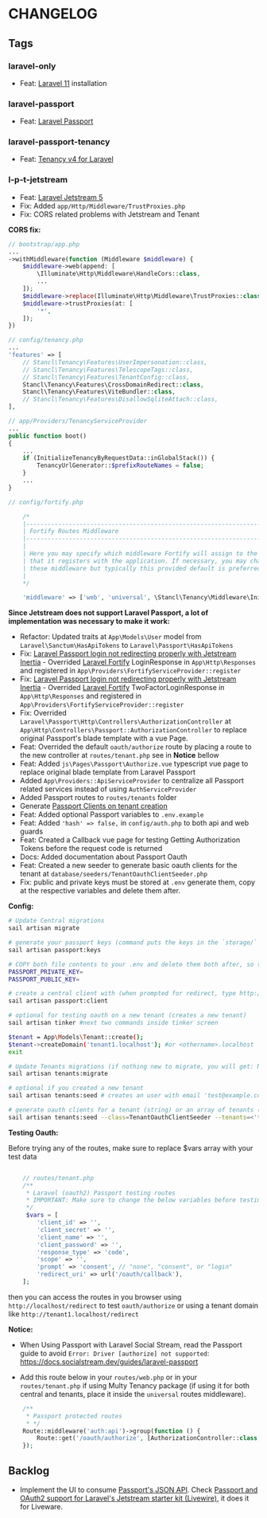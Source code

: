 # CHANGELOG

## Tags

### laravel-only

- Feat: [Laravel 11](https://laravel.com/docs/11.x) installation

### laravel-passport

- Feat: [Laravel Passport](https://laravel.com/docs/11.x/passport)

### laravel-passport-tenancy

- Feat: [Tenancy v4 for Laravel](https://tenancy-v4.pages.dev/)

### l-p-t-jetstream

- Feat: [Laravel Jetstream 5](https://jetstream.laravel.com/)
- Fix: Added `app/Http/Middleware/TrustProxies.php`
- Fix: CORS related problems with Jetstream and Tenant

**CORS fix:**

```php
// bootstrap/app.php
...
->withMiddleware(function (Middleware $middleware) {
    $middleware->web(append: [
        \Illuminate\Http\Middleware\HandleCors::class,
        ...
    ]);
    $middleware->replace(Illuminate\Http\Middleware\TrustProxies::class, App\Http\Middleware\TrustProxies::class);
    $middleware->trustProxies(at: [
        '*',
    ]);
})

// config/tenancy.php
...
'features' => [
    // Stancl\Tenancy\Features\UserImpersonation::class,
    // Stancl\Tenancy\Features\TelescopeTags::class,
    // Stancl\Tenancy\Features\TenantConfig::class,
    Stancl\Tenancy\Features\CrossDomainRedirect::class,
    Stancl\Tenancy\Features\ViteBundler::class,
    // Stancl\Tenancy\Features\DisallowSqliteAttach::class,
],

// app/Providers/TenancyServiceProvider
...
public function boot()
{
    ...
    if (InitializeTenancyByRequestData::inGlobalStack()) {
        TenancyUrlGenerator::$prefixRouteNames = false;
    }
    ...
}

// config/fortify.php

    /*
    |--------------------------------------------------------------------------
    | Fortify Routes Middleware
    |--------------------------------------------------------------------------
    |
    | Here you may specify which middleware Fortify will assign to the routes
    | that it registers with the application. If necessary, you may change
    | these middleware but typically this provided default is preferred.
    |
    */

    'middleware' => ['web', 'universal', \Stancl\Tenancy\Middleware\InitializeTenancyByDomain::class],

```

**Since Jetstream does not support Laravel Passport, a lot of implementation was necessary to make it work:**

- Refactor: Updated traits at `App\Models\User` model from `Laravel\Sanctum\HasApiTokens` to `Laravel\Passport\HasApiTokens`
- Fix: [Laravel Passport login not redirecting properly with Jetstream Inertia](https://stackoverflow.com/questions/66571546/laravel-passport-login-not-redirecting-properly-with-jetstream-inertia) - Overrided [Laravel Fortify](https://laravel.com/docs/11.x/fortify) LoginResponse in `App\Http\Responses` and registered in `App\Providers\FortifyServiceProvider::register`
- Fix: [Laravel Passport login not redirecting properly with Jetstream Inertia](https://stackoverflow.com/questions/66571546/laravel-passport-login-not-redirecting-properly-with-jetstream-inertia) - Overrided [Laravel Fortify](https://laravel.com/docs/11.x/fortify) TwoFactorLoginResponse in `App\Http\Responses` and registered in `App\Providers\FortifyServiceProvider::register`
- Fix: Overrided `Laravel\Passport\Http\Controllers\AuthorizationController` at `App\Http\Controllers\Passport::AuthorizationController` to replace original Passport's blade template with a vue Page.
- Feat: Overrided the default `oauth/authorize` route by placing a route to the new controller at `routes/tenant.php` see in **Notice** bellow
- Feat: Added `js\Pages\Passport\Authorize.vue` typescript vue page to replace original blade template from Laravel Passport
- Added `App\Providers::ApiServiceProvider` to centralize all Passport related services instead of using `AuthServiceProvider`
- Added Passport routes to `routes/tenants` folder
- Generate [Passport Clients on tenant creation](https://tenancy-v4.pages.dev/integrations/passport/#passport-encryption-keys)
- Feat: Added optional Passport variables to `.env.example`
- Feat: Added `'hash' => false,` in `config/auth.php` to both api and web guards
- Feat: Created a Callback vue page for testing Getting Authorization Tokens before the request code is returned
- Docs: Added documentation about Passport Oauth
- Feat: Created a new seeder to generate basic oauth clients for the tenant at `database/seeders/TenantOauthClientSeeder.php`
- Fix: public and private keys must be stored at `.env` generate them, copy at the respective variables and delete them after.

**Config:**

```sh
# Update Central migrations
sail artisan migrate

# generate your passport keys (command puts the keys in the `storage/` folder)
sail artisan passport:keys

# COPY both file contents to your .env and delete them both after, so they can work with tenants
PASSPORT_PRIVATE_KEY=
PASSPORT_PUBLIC_KEY=

# create a central client with (when prompted for redirect, type http://localhost/callback)
sail artisan passport:client

# optional for testing oauth on a new tenant (creates a new tenant)
sail artisan tinker #next two commands inside tinker screen

$tenant = App\Models\Tenant::create();
$tenant->createDomain('tenant1.localhost'); #or <othername>.localhost
exit

# Update Tenants migrations (if nothing new to migrate, you will get: Nothing to migrate. thats expected!)
sail artisan tenants:migrate 

# optional if you created a new tenant
sail artisan tenants:seed # creates an user with email 'test@example.com' and password: 'password'

# generate oauth clients for a tenant (string) or an array of tenants (array)
sail artisan tenants:seed --class=TenantOauthClientSeeder --tenants=<'the-tenant-id' or ['tenant-array-of-ids']>
```

**Testing Oauth:**

Before trying any of the routes, make sure to replace $vars array with your test data

```php

    // routes/tenant.php
    /**
     * Laravel (oauth2) Passport testing routes
     * IMPORTANT: Make sure to change the below variables before testing
     */
     $vars = [
        'client_id' => '',
        'client_secret' => '',
        'client_name' => '',
        'client_password' => '',
        'response_type' => 'code',
        'scope' => '',
        'prompt' => 'consent', // "none", "consent", or "login"
        'redirect_uri' => url('/oauth/callback'),
    ];
```

then you can access the routes in you browser using `http://localhost/redirect` to test `oauth/authorize`
or using a tenant domain like `http://tenant1.localhost/redirect`

**Notice:**

- When Using Passport with Laravel Social Stream, read the Passport guide to avoid `Error: Driver [authorize] not supported`: <https://docs.socialstream.dev/guides/laravel-passport>

- Add this route below in your `routes/web.php` or in your `routes/tenant.php` if using Multy Tenancy package (if using it for both central and tenants, place it inside the `universal` routes middleware).

```php
    /**
     * Passport protected routes
     * */
    Route::middleware('auth:api')->group(function () {
        Route::get('/oauth/authorize', [AuthorizationController::class, 'authorize'])->name('passport.authorizations.authorize');
    });
```

## Backlog

- Implement the UI to consume [Passport's JSON API](https://laravel.com/docs/11.x/passport#clients-json-api). Check [Passport and OAuth2 support for Laravel's Jetstream starter kit (Livewire)](https://github.com/headerx/laravel-jetstream-passport), it does it for Liveware.
